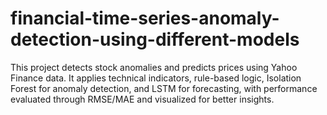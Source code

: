 # financial-time-series-anomaly-detection-using-different-models
This project detects stock anomalies and predicts prices using Yahoo Finance data. It applies technical indicators, rule-based logic, Isolation Forest for anomaly detection, and LSTM for forecasting, with performance evaluated through RMSE/MAE and visualized for better insights.
